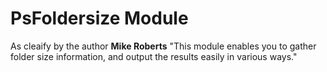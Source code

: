 # PsFoldersize Module


As cleaify by the author **Mike Roberts** "This module enables you to gather folder size information, and output the results easily in various ways."